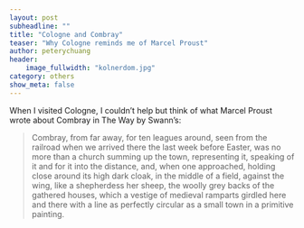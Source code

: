 ```yaml
---
layout: post
subheadline: ""
title: "Cologne and Combray"
teaser: "Why Cologne reminds me of Marcel Proust"
author: peterychuang
header:
    image_fullwidth: "kolnerdom.jpg"
category: others
show_meta: false
---
```

When I visited Cologne, I couldn’t help but think of what Marcel Proust wrote about Combray in The Way by Swann’s:

> Combray, from far away, for ten leagues around, seen from the railroad when we arrived there the last week before Easter, was no more than a church summing up the town, representing it, speaking of it and for it into the distance, and, when one approached, holding close around its high dark cloak, in the middle of a field, against the wing, like a shepherdess her sheep, the woolly grey backs of the gathered houses, which a vestige of medieval ramparts girdled here and there with a line as perfectly circular as a small town in a primitive painting.
